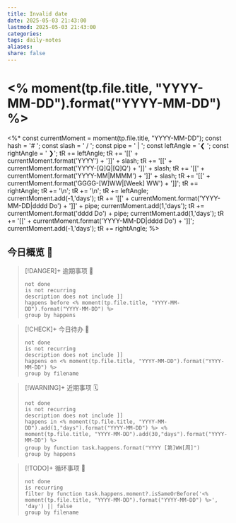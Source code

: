 ```yaml
---
title: Invalid date
date: 2025-05-03 21:43:00
lastmod: 2025-05-03 21:43:00
categories:
tags: daily-notes
aliases:
share: false
---
```

# <% moment(tp.file.title, "YYYY-MM-DD").format("YYYY-MM-DD") %>

<%*
const currentMoment = moment(tp.file.title, "YYYY-MM-DD");
const hash = '# ';
const slash = ' / ';
const pipe = ' | ';
const leftAngle = '❮ ';
const rightAngle = ' ❯';
tR += leftAngle;
tR += '[[' + currentMoment.format('YYYY') + ']]' + slash;
tR += '[[' + currentMoment.format('YYYY-[Q]Q|[Q]Q') + ']]' + slash;
tR += '[[' + currentMoment.format('YYYY-MM|MMMM') + ']]' + slash;
tR += '[[' + currentMoment.format('GGGG-[W]WW|[Week] WW') + ']]';
tR += rightAngle;
tR += '\n';
tR += '\n';
tR += leftAngle;
currentMoment.add(-1,'days');
tR += '[[' + currentMoment.format('YYYY-MM-DD|dddd Do') + ']]' + pipe;
currentMoment.add(1,'days');
tR += currentMoment.format('dddd Do') + pipe;
currentMoment.add(1,'days');
tR += '[[' + currentMoment.format('YYYY-MM-DD|dddd Do') + ']]';
currentMoment.add(-1,'days');
tR += rightAngle;
%>

## 今日概览 🔆

> [!DANGER]+ 逾期事项 📆
>
> ```tasks
> not done
> is not recurring
> description does not include ]]
> happens before <% moment(tp.file.title, "YYYY-MM-DD").format("YYYY-MM-DD") %>
> group by happens
> ```

> [!CHECK]+ 今日待办 📅
>
> ```tasks
> not done
> is not recurring
> description does not include ]]
> happens on <% moment(tp.file.title, "YYYY-MM-DD").format("YYYY-MM-DD") %>
> group by filename
> ```

> [!WARNING]+ 近期事项 🗓️
>
> ```tasks
> not done
> is not recurring
> description does not include ]]
> happens in <% moment(tp.file.title, "YYYY-MM-DD").add(1,"days").format("YYYY-MM-DD") %> <% moment(tp.file.title, "YYYY-MM-DD").add(30,"days").format("YYYY-MM-DD") %>
> group by function task.happens.format("YYYY [第]WW[周]")
> group by happens
> ```

> [!TODO]+ 循环事项 🔁
>
> ```tasks
> not done
> is recurring
> filter by function task.happens.moment?.isSameOrBefore('<% moment(tp.file.title, "YYYY-MM-DD").format("YYYY-MM-DD") %>', 'day') || false
> group by filename
> ```
